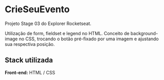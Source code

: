 # CrieSeuEvento

Projeto Stage 03 do Explorer Rocketseat.

Utilização de form, fieldset e legend no HTML. Conceito de background-image no CSS, trocando o botão pré-fixado por uma imagem e ajustando sua respectiva posição.
## Stack utilizada

**Front-end:** HTML / CSS
